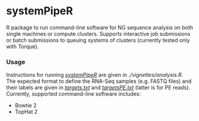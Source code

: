 systemPipeR
===

R package to run command-line software for NG sequence analysis 
on both single machines or compute clusters. Supports interactive 
job submissions or batch submissions to queuing systems of clusters
(currently tested only with Torque).

### Usage
Instructions for running [_systemPipeR_](https://github.com/tgirke/systemPipeR/blob/master/vignettes/analysis.R)
are given in _./vignettes/analysis.R_. The expected
format to define the RNA-Seq samples (e.g. FASTQ files) and their labels
are given in [_targets.txt_](https://github.com/tgirke/systemPipeR/blob/master/inst/extdata/targets.txt) 
and [_targetsPE.txt_](https://github.com/tgirke/systemPipeR/blob/master/inst/extdata/targetsPE.txt) (latter is for PE reads). Currently, 
supported command-line software includes:

 - Bowtie 2
 - TopHat 2 
 
